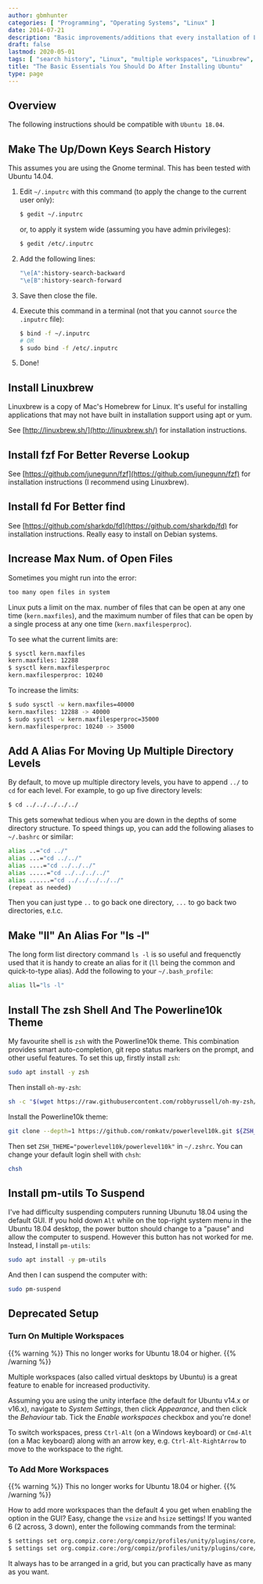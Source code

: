 ```yaml
---
author: gbmhunter
categories: [ "Programming", "Operating Systems", "Linux" ]
date: 2014-07-21
description: "Basic improvements/additions that every installation of Linux should have."
draft: false
lastmod: 2020-05-01
tags: [ "search history", "Linux", "multiple workspaces", "Linuxbrew", "fzf", "fd", "maximum number of files", "cd", "directory", "alias", "zsh", "shell", "Powerline10k", "pm-utils", "suspend", "hibernate" ]
title: "The Basic Essentials You Should Do After Installing Ubuntu"
type: page
---
```


## Overview

The following instructions should be compatible with `Ubuntu 18.04`.

## Make The Up/Down Keys Search History

This assumes you are using the Gnome terminal. This has been tested with Ubuntu 14.04.

1. Edit `~/.inputrc` with this command (to apply the change to the current user only):

    ```sh
    $ gedit ~/.inputrc
    ```
    or, to apply it system wide (assuming you have admin privileges):

    ```sh
    $ gedit /etc/.inputrc
    ```

2. Add the following lines:

    ```sh
    "\e[A":history-search-backward
    "\e[B":history-search-forward
    ```

3. Save then close the file.

4. Execute this command in a terminal (not that you cannot `source` the `.inputrc` file):

    ```sh
    $ bind -f ~/.inputrc
    # OR
    $ sudo bind -f /etc/.inputrc
    ```

5. Done!

## Install Linuxbrew

Linuxbrew is a copy of Mac's Homebrew for Linux. It's useful for installing applications that may not have built in installation support using apt or yum.

See [http://linuxbrew.sh/](http://linuxbrew.sh/) for installation instructions.

## Install fzf For Better Reverse Lookup

See [https://github.com/junegunn/fzf](https://github.com/junegunn/fzf) for installation instructions (I recommend using Linuxbrew).

## Install fd For Better find

See [https://github.com/sharkdp/fd](https://github.com/sharkdp/fd) for installation instructions. Really easy to install on Debian systems.

## Increase Max Num. of Open Files

Sometimes you might run into the error:

```sh
too many open files in system
```

Linux puts a limit on the max. number of files that can be open at any one time (`kern.maxfiles`), and the maximum number of files that can be open by a single process at any one time (`kern.maxfilesperproc`).

To see what the current limits are:

```sh
$ sysctl kern.maxfiles
kern.maxfiles: 12288
$ sysctl kern.maxfilesperproc
kern.maxfilesperproc: 10240
```

To increase the limits:

```sh
$ sudo sysctl -w kern.maxfiles=40000
kern.maxfiles: 12288 -> 40000
$ sudo sysctl -w kern.maxfilesperproc=35000
kern.maxfilesperproc: 10240 -> 35000
```

## Add A Alias For Moving Up Multiple Directory Levels

By default, to move up multiple directory levels, you have to append `../` to `cd` for each level. For example, to go up five directory levels:

```sh
$ cd ../../../../../
```

This gets somewhat tedious when you are down in the depths of some directory structure. To speed things up, you can add the following aliases to `~/.bashrc` or similar:

```sh
alias ..="cd ../"
alias ...="cd ../../"
alias ....="cd ../../../"
alias .....="cd ../../../../"
alias ......="cd ../../../../../"
(repeat as needed)
```

Then you can just type `..` to go back one directory, `...` to go back two directories, e.t.c.

## Make "ll" An Alias For "ls -l"

The long form list directory command `ls -l` is so useful and frequenctly used that it is handy to create an alias for it (`ll` being the common and quick-to-type alias). Add the following to your `~/.bash_profile`:

```sh
alias ll="ls -l"
```

## Install The zsh Shell And The Powerline10k Theme

My favourite shell is `zsh` with the Powerline10k theme. This combination provides smart auto-completion, git repo status markers on the prompt, and other useful features. To set this up, firstly install `zsh`:

```sh
sudo apt install -y zsh
```

Then install `oh-my-zsh`:

```sh
sh -c "$(wget https://raw.githubusercontent.com/robbyrussell/oh-my-zsh/master/tools/install.sh -O -)"

```

Install the Powerline10k theme:

```sh
git clone --depth=1 https://github.com/romkatv/powerlevel10k.git ${ZSH_CUSTOM:-~/.oh-my-zsh/custom}/themes/powerlevel10k
```

Then set `ZSH_THEME="powerlevel10k/powerlevel10k"` in `~/.zshrc`. You can change your default login shell with `chsh`:

```sh
chsh
```

## Install pm-utils To Suspend

I've had difficulty suspending computers running Ubunutu 18.04 using the default GUI. If you hold down `Alt` while on the top-right system menu in the Ubuntu 18.04 desktop, the power button should change to a "pause" and allow the computer to suspend. However this button has not worked for me. Instead, I install `pm-utils`:

```sh
sudo apt install -y pm-utils
```

And then I can suspend the computer with:

```sh
sudo pm-suspend
```

## Deprecated Setup

### Turn On Multiple Workspaces

{{% warning %}}
This no longer works for Ubuntu 18.04 or higher.
{{% /warning %}}

Multiple workspaces (also called virtual desktops by Ubuntu) is a great feature to enable for increased productivity.

Assuming you are using the unity interface (the default for Ubuntu v14.x or v16.x), navigate to _System Settings_, then click _Appearance_, and then click the _Behaviour_ tab. Tick the _Enable workspaces_ checkbox and you're done!

To switch workspaces, press `Ctrl-Alt` (on a Windows keyboard) or `Cmd-Alt` (on a Mac keyboard) along with an arrow key, e.g. `Ctrl-Alt-RightArrow` to move to the workspace to the right.

### To Add More Workspaces

{{% warning %}}
This no longer works for Ubuntu 18.04 or higher.
{{% /warning %}}

How to add more workspaces than the default 4 you get when enabling the option in the GUI? Easy, change the `vsize` and `hsize` settings! If you wanted 6 (2 across, 3 down), enter the following commands from the terminal:

 ```sh
 $ settings set org.compiz.core:/org/compiz/profiles/unity/plugins/core/ hsize 2
 $ settings set org.compiz.core:/org/compiz/profiles/unity/plugins/core/ vsize 3
 ```

It always has to be arranged in a grid, but you can practically have as many as you want.